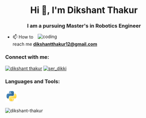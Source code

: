 <h1 align="center">Hi 👋, I'm Dikshant Thakur</h1>
<h3 align="center">I am a pursuing Master's in Robotics Engineer</h3>

<img align="right" alt="coding" width="400" src="https://i.pinimg.com/originals/e8/f4/53/e8f453469a3ec97ecd354df465d73913.gif">


- 📫 How to reach me **dikshantthakur12@gmail.com**

<h3 align="left">Connect with me:</h3>
<p align="left">
<a href="https://linkedin.com/in/dikshant thakur" target="blank"><img align="center" src="https://raw.githubusercontent.com/rahuldkjain/github-profile-readme-generator/master/src/images/icons/Social/linked-in-alt.svg" alt="dikshant thakur" height="30" width="40" /></a>
<a href="https://instagram.com/ser_dikki" target="blank"><img align="center" src="https://raw.githubusercontent.com/rahuldkjain/github-profile-readme-generator/master/src/images/icons/Social/instagram.svg" alt="ser_dikki" height="30" width="40" /></a>
</p>

<h3 align="left">Languages and Tools:</h3>
<p align="left"> <a href="https://www.python.org" target="_blank" rel="noreferrer"> <img src="https://raw.githubusercontent.com/devicons/devicon/master/icons/python/python-original.svg" alt="python" width="40" height="40"/> </a> </p>

<p><img align="center" src="https://github-readme-stats.vercel.app/api/top-langs?username=dikshant-thakur&show_icons=true&locale=en&layout=compact" alt="dikshant-thakur" /></p>


